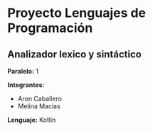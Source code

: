 
# **Proyecto Lenguajes de Programación**
## **Analizador lexico y sintáctico** 

**Paralelo:** 1

**Integrantes:**
 - Aron Caballero
 - Melina Macias 
 
**Lenguaje:** Kotlin
